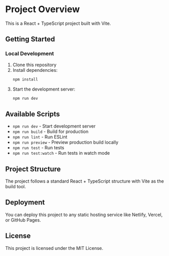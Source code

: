 # Project Overview

This is a React + TypeScript project built with Vite.

## Getting Started

### Local Development

1. Clone this repository
2. Install dependencies:
   ```bash
   npm install
   ```
3. Start the development server:
   ```bash
   npm run dev
   ```

## Available Scripts

- `npm run dev` - Start development server
- `npm run build` - Build for production
- `npm run lint` - Run ESLint
- `npm run preview` - Preview production build locally
- `npm run test` - Run tests
- `npm run test:watch` - Run tests in watch mode

## Project Structure

The project follows a standard React + TypeScript structure with Vite as the build tool.

## Deployment

You can deploy this project to any static hosting service like Netlify, Vercel, or GitHub Pages.

## License

This project is licensed under the MIT License.
